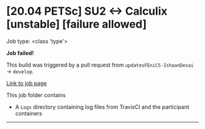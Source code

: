 # [20.04 PETSc] SU2 <-> Calculix [unstable] [failure allowed]

Job type: <class 'type'>



**Job failed!**



This build was triggered by a pull request from `updatesFEniCS-IshaanDesai` → `develop`.



[Link to job page]({[job_link]})


This job folder contains
- A `Logs` directory containing log files from TravisCI and the participant containers


---

